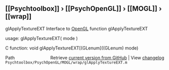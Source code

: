 ## [[Psychtoolbox]] &#8250; [[PsychOpenGL]] &#8250; [[MOGL]] &#8250; [[wrap]]

glApplyTextureEXT  Interface to [OpenGL](OpenGL) function glApplyTextureEXT  
  
usage:  glApplyTextureEXT( mode )  
  
C function:  void glApplyTextureEXT[(GLenum]((GLenum) mode)  




<div class="code_header" style="text-align:right;">
  <span style="float:left;">Path&nbsp;&nbsp;</span> <span class="counter">Retrieve <a href=
  "https://raw.github.com/Psychtoolbox-3/Psychtoolbox-3/beta/Psychtoolbox/PsychOpenGL/MOGL/wrap/glApplyTextureEXT.m">current version from GitHub</a> | View <a href=
  "https://github.com/Psychtoolbox-3/Psychtoolbox-3/commits/beta/Psychtoolbox/PsychOpenGL/MOGL/wrap/glApplyTextureEXT.m">changelog</a></span>
</div>
<div class="code">
  <code>Psychtoolbox/PsychOpenGL/MOGL/wrap/glApplyTextureEXT.m</code>
</div>

